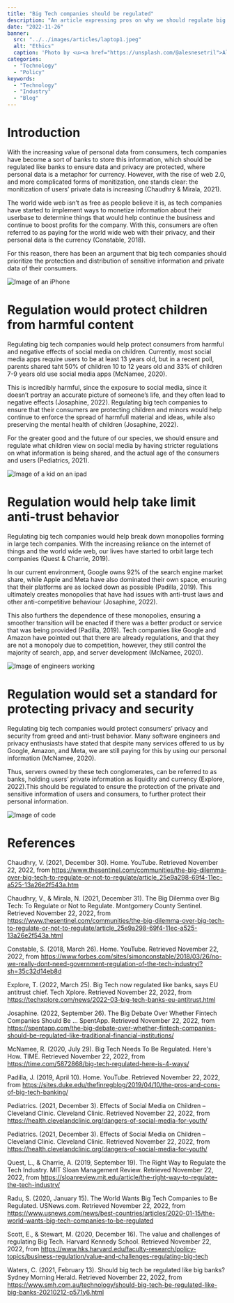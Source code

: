```yaml
---
title: "Big Tech companies should be regulated"
description: "An article expressing pros on why we should regulate big tech."
date: "2022-11-26"
banner:
  src: "../../images/articles/laptop1.jpeg"
  alt: "Ethics"
  caption: 'Photo by <u><a href="https://unsplash.com/@alesnesetril">Ales Nesetril</a></u>'
categories:
  - "Technology"
  - "Policy"
keywords:
  - "Technology"
  - "Industry"
  - "Blog"
---
```


# Introduction

With the increasing value of personal data from consumers, tech companies have become a sort of banks to store this information, which should be regulated like banks to ensure data and privacy are protected, where personal data is a metaphor for currency. However, with the rise of web 2.0, and more complicated forms of monitization, one stands clear: the monitization of users’ private data is increasing (Chaudhry & Mirala, 2021).

The world wide web isn’t as free as people believe it is, as tech companies have started to implement ways to monetize information about their userbase to determine things that would help continue the business and continue to boost profits for the company. With this, consumers are often referred to as paying for the world wide web with their privacy, and their personal data is the currency (Constable, 2018).

For this reason, there has been an argument that big tech companies should prioritize the protection and distribution of sensitive information and private data of their consumers.

![Image of an iPhone](../../images/articles/iphone1.jpeg "Photo by [Ales Nesetril](https://unsplash.com/@alesnesetril).")

# Regulation would protect children from harmful content

Regulating big tech companies would help protect consumers from harmful and negative effects of social media on children. Currently, most social media apps require users to be at least 13 years old, but in a recent poll, parents shared taht 50% of children 10 to 12 years old and 33% of children 7-9 years old use social media apps (McNamee, 2020).

This is incredibly harmful, since the exposure to social media, since it doesn’t portray an accurate picture of someone’s life, and they often lead to negative effects (Josaphine, 2022). Regulating big tech companies to ensure that their consumers are protecting children and minors would help continue to enforce the spread of harmfull material and ideas, while also preserving the mental health of children (Josaphine, 2022).

For the greater good and the future of our species, we should ensure and regulate what children view on social media by having stricter regulations on what information is being shared, and the actual age of the consumers and users (Pediatrics, 2021).

![Image of a kid on an ipad](../../images/articles/child-technology.jpeg "Photo by [Kelly Sikkema](https://unsplash.com/@kellysikkema).")

# Regulation would help take limit anti-trust behavior

Regulating big tech companies would help break down monopolies forming in large tech companies. With the increasing reliance on the internet of things and the world wide web, our lives have started to orbit large tech companies (Quest & Charrie, 2019).

In our current environment, Google owns 92% of the search engine market share, while Apple and Meta have also dominated their own space, ensuring that their platforms are as locked down as possible (Padilla, 2019). This ultimately creates monopolies that have had issues with anti-trust laws and other anti-competitive behaviour (Josaphine, 2022).

This also furthers the dependence of these monopolies, ensuring a smoother transition will be enacted if there was a better product or service that was being provided (Padilla, 2019). Tech companies like Google and Amazon have pointed out that there are already regulations, and that they are not a monopoly due to competition, however, they still control the majority of search, app, and server development (McNamee, 2020).

![Image of engineers working](../../images/articles/tech1.jpeg "Photo by [Marvin Meyer](https://unsplash.com/@marvelous).")

# Regulation would set a standard for protecting privacy and security

Regulating big tech companies would protect consumers’ privacy and security from greed and anti-trust behavior. Many software engineers and privacy enthusiasts have stated that despite many services offered to us by Google, Amazon, and Meta, we are still paying for this by using our personal information (McNamee, 2020).

Thus, servers owned by these tech conglomerates, can be referred to as banks, holding users’ private information as liquidity and currency (Explore, 2022).This should be regulated to ensure the protection of the private and sensitive information of users and consumers, to further protect their personal information.

![Image of code](../../images/articles/programming2.jpeg "Photo by [Markus Spiske](https://unsplash.com/@markusspiske).")

# References

Chaudhry, V. (2021, December 30). Home. YouTube. Retrieved November 22, 2022, from https://www.thesentinel.com/communities/the-big-dilemma-over-big-tech-to-regulate-or-not-to-regulate/article_25e9a298-69f4-11ec-a525-13a26e2f543a.htm

Chaudhry, V., & Mirala, N. (2021, December 31). The Big Dilemma over Big Tech: To Regulate or Not to Regulate. Montgomery County Sentinel. Retrieved November 22, 2022, from https://www.thesentinel.com/communities/the-big-dilemma-over-big-tech-to-regulate-or-not-to-regulate/article_25e9a298-69f4-11ec-a525-13a26e2f543a.html

Constable, S. (2018, March 26). Home. YouTube. Retrieved November 22, 2022, from https://www.forbes.com/sites/simonconstable/2018/03/26/no-we-really-dont-need-government-regulation-of-the-tech-industry/?sh=35c32d14eb8d

Explore, T. (2022, March 25). Big Tech now regulated like banks, says EU antitrust chief. Tech Xplore. Retrieved November 22, 2022, from https://techxplore.com/news/2022-03-big-tech-banks-eu-antitrust.html

Josaphine. (2022, September 26). The Big Debate Over Whether Fintech Companies Should Be ... SpentApp. Retrieved November 22, 2022, from https://spentapp.com/the-big-debate-over-whether-fintech-companies-should-be-regulated-like-traditional-financial-institutions/

McNamee, R. (2020, July 29). Big Tech Needs To Be Regulated. Here's How. TIME. Retrieved November 22, 2022, from https://time.com/5872868/big-tech-regulated-here-is-4-ways/

Padilla, J. (2019, April 10). Home. YouTube. Retrieved November 22, 2022, from https://sites.duke.edu/thefinregblog/2019/04/10/the-pros-and-cons-of-big-tech-banking/

Pediatrics. (2021, December 3). Effects of Social Media on Children – Cleveland Clinic. Cleveland Clinic. Retrieved November 22, 2022, from https://health.clevelandclinic.org/dangers-of-social-media-for-youth/

Pediatrics. (2021, December 3). Effects of Social Media on Children – Cleveland Clinic. Cleveland Clinic. Retrieved November 22, 2022, from https://health.clevelandclinic.org/dangers-of-social-media-for-youth/

Quest, L., & Charrie, A. (2019, September 19). The Right Way to Regulate the Tech Industry. MIT Sloan Management Review. Retrieved November 22, 2022, from https://sloanreview.mit.edu/article/the-right-way-to-regulate-the-tech-industry/

Radu, S. (2020, January 15). The World Wants Big Tech Companies to Be Regulated. USNews.com. Retrieved November 22, 2022, from https://www.usnews.com/news/best-countries/articles/2020-01-15/the-world-wants-big-tech-companies-to-be-regulated

Scott, E., & Stewart, M. (2020, December 16). The value and challenges of regulating Big Tech. Harvard Kennedy School. Retrieved November 22, 2022, from https://www.hks.harvard.edu/faculty-research/policy-topics/business-regulation/value-and-challenges-regulating-big-tech

Waters, C. (2021, February 13). Should big tech be regulated like big banks? Sydney Morning Herald. Retrieved November 22, 2022, from https://www.smh.com.au/technology/should-big-tech-be-regulated-like-big-banks-20210212-p571y6.html
